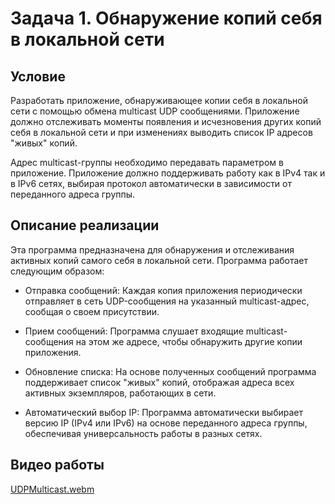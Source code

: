 # Задача 1. Обнаружение копий себя в локальной сети

## Условие 
Разработать приложение, обнаруживающее копии себя в локальной сети с помощью обмена multicast UDP сообщениями. Приложение должно отслеживать моменты появления и исчезновения других копий себя в локальной сети и при изменениях выводить список IP адресов "живых" копий.

Адрес multicast-группы необходимо передавать параметром в приложение. Приложение должно поддерживать работу как в IPv4 так и в IPv6 сетях, выбирая протокол автоматически в зависимости от переданного адреса группы.

## Описание реализации 
Эта программа предназначена для обнаружения и отслеживания активных копий самого себя в локальной сети. Программа работает следующим образом:

* Отправка сообщений: Каждая копия приложения периодически отправляет в сеть UDP-сообщения на указанный multicast-адрес, сообщая о своем присутствии.

* Прием сообщений: Программа слушает входящие multicast-сообщения на этом же адресе, чтобы обнаружить другие копии приложения.

* Обновление списка: На основе полученных сообщений программа поддерживает список "живых" копий, отображая адреса всех активных экземпляров, работающих в сети.

* Автоматический выбор IP: Программа автоматически выбирает версию IP (IPv4 или IPv6) на основе переданного адреса группы, обеспечивая универсальность работы в разных сетях.

## Видео работы
[UDPMulticast.webm](https://github.com/user-attachments/assets/16583b78-fcaf-4902-8272-94815adde73c)
